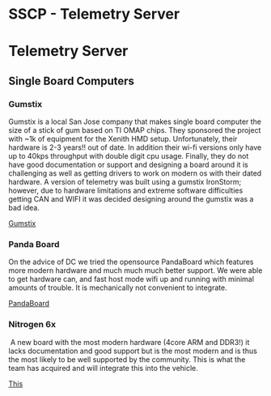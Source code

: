 # SSCP - Telemetry Server

# Telemetry Server

## Single Board Computers

[](#h.10ac6qkf9zfl)

### Gumstix

[](#h.pj6yaxysxwv)

Gumstix is a local San Jose company that makes single board computer the size of a stick of gum based on TI OMAP chips. They sponsored the project with ~1k of equipment for the Xenith HMD setup. Unfortunately, their hardware is 2-3 years!! out of date. In addition their wi-fi versions only have up to 40kps throughput with double digit cpu usage. Finally, they do not have good documentation or support and designing a board around it is challenging as well as getting drivers to work on modern os with their dated hardware. A version of telemetry was built using a gumstix IronStorm; however, due to hardware limitations and extreme software difficulties getting CAN and WIFI it was decided designing around the gumstix was a bad idea. 

[Gumstix](http://www.gumstix.com/)

### Panda Board

[](#h.ir53znf2pos5)

On the advice of DC we tried the opensource PandaBoard which features more modern hardware and much much much better support. We were able to get hardware can, and fast host mode wifi up and running with minimal amounts of trouble. It is mechanically not convenient to integrate. 

[ PandaBoard](http://pandaboard.org/)

### Nitrogen 6x

[](#h.ood0iuv3zonj)

 A new board with the most modern hardware (4core ARM and DDR3!) it lacks documentation and good support but is the most modern and is thus the most likely to be well supported by the community. This is what the team has acquired and will integrate this into the vehicle.

[ This](http://boundarydevices.com/products/nitrogen6x-som/)

